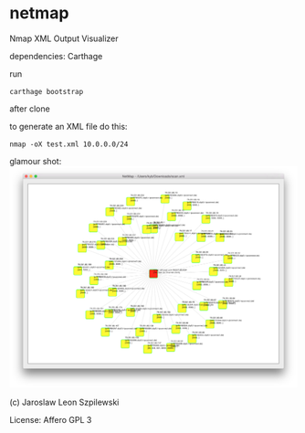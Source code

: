 # netmap
Nmap XML Output Visualizer

dependencies: Carthage

run 

    carthage bootstrap 

after clone

to generate an XML file do this:

    nmap -oX test.xml 10.0.0.0/24

glamour shot:
	![Second Screenshot Ever](./screenshots/screen-1.png)


(c) Jaroslaw Leon Szpilewski

License: Affero GPL 3
